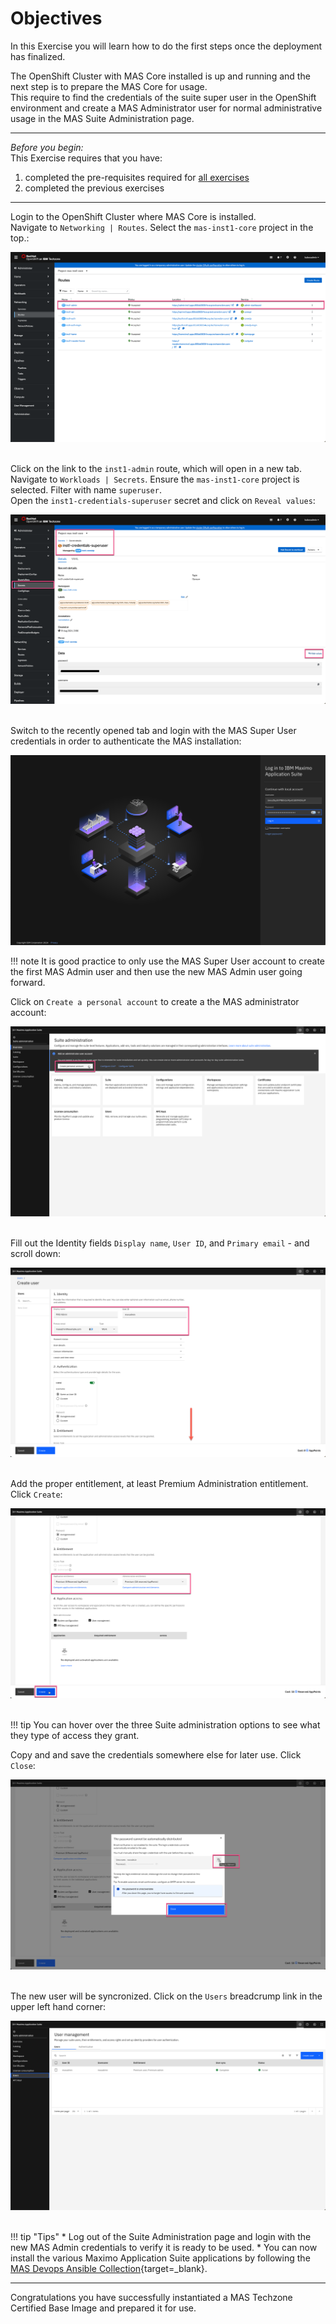# Objectives
In this Exercise you will learn how to do the first steps once the deployment has finalized.

The OpenShift Cluster with MAS Core installed is up and running and the next step is to prepare the MAS Core for usage. </br>
This require to find the credentials of the suite super user in the OpenShift environment and create a MAS Administrator user for normal administrative usage in the MAS Suite Administration page.</br>

---
*Before you begin:*  
This Exercise requires that you have:

1. completed the pre-requisites required for [all exercises](prereqs.md)
2. completed the previous exercises

---

Login to the OpenShift Cluster where MAS Core is installed.</br>
Navigate to `Networking | Routes`. Select the `mas-inst1-core` project in the top.:</br>

![Prepare for use](img/prepare_for_use_01.png)</br></br>

Click on the link to the `inst1-admin` route, which will open in a new tab.</br>
Navigate to `Workloads | Secrets`. Ensure the `mas-inst1-core` project is selected. Filter with name `superuser`.</br>
Open the `inst1-credentials-superuser` secret and click on `Reveal values`:</br>

![Prepare for use](img/prepare_for_use_02.png)</br></br>

Switch to the recently opened tab and login with the MAS Super User credentials in order to authenticate the MAS installation:</br>

![Prepare for use](img/prepare_for_use_03.png)</br>

!!! note
    It is good practice to only use the MAS Super User account to create the first MAS Admin user and then use the new MAS Admin user going forward.</br>

Click on `Create a personal account` to create a the MAS administrator account:</br>

![Prepare for use](img/prepare_for_use_04.png)</br></br>

Fill out the Identity fields `Display name`, `User ID`, and `Primary email` - and scroll down:</br>

![Prepare for use](img/prepare_for_use_05.png)</br></br>

Add the proper entitlement, at least Premium Administration entitlement. Click `Create`:</br>

![Prepare for use](img/prepare_for_use_06.png)</br></br>

!!! tip
    You can hover over the three Suite administration options to see what they type of access they grant.

Copy and and save the credentials somewhere else for later use. Click `Close`:</br>

![Prepare for use](img/prepare_for_use_07.png)</br></br>

The new user will be syncronized. Click on the `Users` breadcrump link in the upper left hand corner:</br>

![Prepare for use](img/prepare_for_use_08.png)</br></br>


!!! tip "Tips"
    * Log out of the Suite Administration page and login with the new MAS Admin credentials to verify it is ready to be used.
    * You can now install the various Maximo Application Suite applications by following the [MAS Devops Ansible Collection](https://ibm-mas.github.io/ansible-devops/){target=_blank}.</br>


---
Congratulations you have successfully instantiated a MAS Techzone Certified Base Image and prepared it for use.</br>
